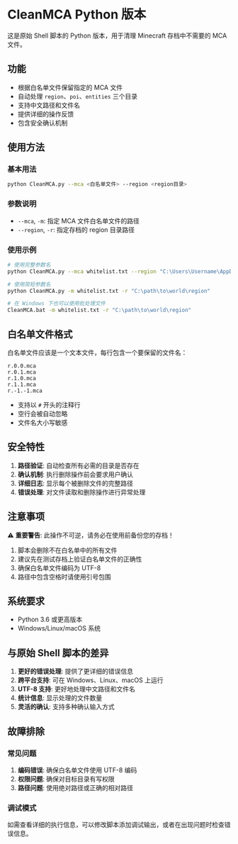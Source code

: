 # CleanMCA Python 版本

这是原始 Shell 脚本的 Python 版本，用于清理 Minecraft 存档中不需要的 MCA 文件。

## 功能

- 根据白名单文件保留指定的 MCA 文件
- 自动处理 `region`、`poi`、`entities` 三个目录
- 支持中文路径和文件名
- 提供详细的操作反馈
- 包含安全确认机制

## 使用方法

### 基本用法

```bash
python CleanMCA.py --mca <白名单文件> --region <region目录>
```

### 参数说明

- `--mca`, `-m`: 指定 MCA 文件白名单文件的路径
- `--region`, `-r`: 指定存档的 region 目录路径

### 使用示例

```bash
# 使用完整参数名
python CleanMCA.py --mca whitelist.txt --region "C:\Users\Username\AppData\Roaming\.minecraft\saves\MyWorld\region"

# 使用简短参数名
python CleanMCA.py -m whitelist.txt -r "C:\path\to\world\region"

# 在 Windows 下也可以使用批处理文件
CleanMCA.bat -m whitelist.txt -r "C:\path\to\world\region"
```

## 白名单文件格式

白名单文件应该是一个文本文件，每行包含一个要保留的文件名：

```
r.0.0.mca
r.0.1.mca
r.1.0.mca
r.1.1.mca
r.-1.-1.mca
```

- 支持以 `#` 开头的注释行
- 空行会被自动忽略
- 文件名大小写敏感

## 安全特性

1. **路径验证**: 自动检查所有必需的目录是否存在
2. **确认机制**: 执行删除操作前会要求用户确认
3. **详细日志**: 显示每个被删除文件的完整路径
4. **错误处理**: 对文件读取和删除操作进行异常处理

## 注意事项

⚠️ **重要警告**: 此操作不可逆，请务必在使用前备份您的存档！

1. 脚本会删除不在白名单中的所有文件
2. 建议先在测试存档上验证白名单文件的正确性
3. 确保白名单文件编码为 UTF-8
4. 路径中包含空格时请使用引号包围

## 系统要求

- Python 3.6 或更高版本
- Windows/Linux/macOS 系统

## 与原始 Shell 脚本的差异

1. **更好的错误处理**: 提供了更详细的错误信息
2. **跨平台支持**: 可在 Windows、Linux、macOS 上运行
3. **UTF-8 支持**: 更好地处理中文路径和文件名
4. **统计信息**: 显示处理的文件数量
5. **灵活的确认**: 支持多种确认输入方式

## 故障排除

### 常见问题

1. **编码错误**: 确保白名单文件使用 UTF-8 编码
2. **权限问题**: 确保对目标目录有写权限
3. **路径问题**: 使用绝对路径或正确的相对路径

### 调试模式

如需查看详细的执行信息，可以修改脚本添加调试输出，或者在出现问题时检查错误信息。
